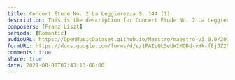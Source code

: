 ```yaml
---
title: Concert Etude No. 2 La Leggierezza S. 144 (1)
description: This is the description for Concert Etude No. 2 La Leggierezza S. 144 by Franz Liszt
composers: [Franz Liszt]
periods: [Romantic]
audioURL: https://OpenMusicDataset.github.io/Maestro/maestro-v3.0.0/2015/MIDI-Unprocessed_R1_D2-13-20_mid--AUDIO-from_mp3_16_R1_2015_wav--3.midi
formURL: https://docs.google.com/forms/d/e/1FAIpQLSeUWIMODd-vHk-f8jJZ2NVLzDZnyAVV0tvH38y87S5NCXTrMA/viewform
comments: true
share: true
date: 2021-08-08T07:43:13-06:00
---
```

